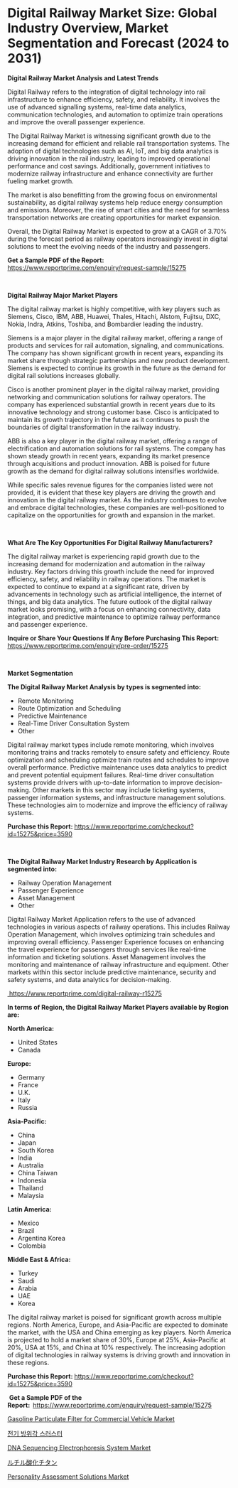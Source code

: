 <p><h1>Digital Railway Market Size: Global Industry Overview, Market Segmentation and Forecast (2024 to 2031)</h1></p><p><strong>Digital Railway Market Analysis and Latest Trends</strong></p>
<p><p>Digital Railway refers to the integration of digital technology into rail infrastructure to enhance efficiency, safety, and reliability. It involves the use of advanced signalling systems, real-time data analytics, communication technologies, and automation to optimize train operations and improve the overall passenger experience.</p><p>The Digital Railway Market is witnessing significant growth due to the increasing demand for efficient and reliable rail transportation systems. The adoption of digital technologies such as AI, IoT, and big data analytics is driving innovation in the rail industry, leading to improved operational performance and cost savings. Additionally, government initiatives to modernize railway infrastructure and enhance connectivity are further fueling market growth.</p><p>The market is also benefitting from the growing focus on environmental sustainability, as digital railway systems help reduce energy consumption and emissions. Moreover, the rise of smart cities and the need for seamless transportation networks are creating opportunities for market expansion.</p><p>Overall, the Digital Railway Market is expected to grow at a CAGR of 3.70% during the forecast period as railway operators increasingly invest in digital solutions to meet the evolving needs of the industry and passengers.</p></p>
<p><strong>Get a Sample PDF of the Report:&nbsp;</strong> <a href="https://www.reportprime.com/enquiry/request-sample/15275">https://www.reportprime.com/enquiry/request-sample/15275</a></p>
<p>&nbsp;</p>
<p><strong>Digital Railway Major Market Players</strong></p>
<p><p>The digital railway market is highly competitive, with key players such as Siemens, Cisco, IBM, ABB, Huawei, Thales, Hitachi, Alstom, Fujitsu, DXC, Nokia, Indra, Atkins, Toshiba, and Bombardier leading the industry. </p><p>Siemens is a major player in the digital railway market, offering a range of products and services for rail automation, signaling, and communications. The company has shown significant growth in recent years, expanding its market share through strategic partnerships and new product development. Siemens is expected to continue its growth in the future as the demand for digital rail solutions increases globally.</p><p>Cisco is another prominent player in the digital railway market, providing networking and communication solutions for railway operators. The company has experienced substantial growth in recent years due to its innovative technology and strong customer base. Cisco is anticipated to maintain its growth trajectory in the future as it continues to push the boundaries of digital transformation in the railway industry.</p><p>ABB is also a key player in the digital railway market, offering a range of electrification and automation solutions for rail systems. The company has shown steady growth in recent years, expanding its market presence through acquisitions and product innovation. ABB is poised for future growth as the demand for digital railway solutions intensifies worldwide.</p><p>While specific sales revenue figures for the companies listed were not provided, it is evident that these key players are driving the growth and innovation in the digital railway market. As the industry continues to evolve and embrace digital technologies, these companies are well-positioned to capitalize on the opportunities for growth and expansion in the market.</p></p>
<p>&nbsp;</p>
<p><strong>What Are The Key Opportunities For Digital Railway Manufacturers?</strong></p>
<p><p>The digital railway market is experiencing rapid growth due to the increasing demand for modernization and automation in the railway industry. Key factors driving this growth include the need for improved efficiency, safety, and reliability in railway operations. The market is expected to continue to expand at a significant rate, driven by advancements in technology such as artificial intelligence, the internet of things, and big data analytics. The future outlook of the digital railway market looks promising, with a focus on enhancing connectivity, data integration, and predictive maintenance to optimize railway performance and passenger experience.</p></p>
<p><strong>Inquire or Share Your Questions If Any Before Purchasing This Report:</strong> <a href="https://www.reportprime.com/enquiry/pre-order/15275">https://www.reportprime.com/enquiry/pre-order/15275</a></p>
<p>&nbsp;</p>
<p><strong>Market Segmentation</strong></p>
<p><strong>The Digital Railway Market Analysis by types is segmented into:</strong></p>
<p><ul><li>Remote Monitoring</li><li>Route Optimization and Scheduling</li><li>Predictive Maintenance</li><li>Real-Time Driver Consultation System</li><li>Other</li></ul></p>
<p><p>Digital railway market types include remote monitoring, which involves monitoring trains and tracks remotely to ensure safety and efficiency. Route optimization and scheduling optimize train routes and schedules to improve overall performance. Predictive maintenance uses data analytics to predict and prevent potential equipment failures. Real-time driver consultation systems provide drivers with up-to-date information to improve decision-making. Other markets in this sector may include ticketing systems, passenger information systems, and infrastructure management solutions. These technologies aim to modernize and improve the efficiency of railway systems.</p></p>
<p><strong>Purchase this Report:&nbsp;</strong><a href="https://www.reportprime.com/checkout?id=15275&price=3590">https://www.reportprime.com/checkout?id=15275&price=3590</a></p>
<p>&nbsp;</p>
<p><strong>The Digital Railway Market Industry Research by Application is segmented into:</strong></p>
<p><ul><li>Railway Operation Management</li><li>Passenger Experience</li><li>Asset Management</li><li>Other</li></ul></p>
<p><p>Digital Railway Market Application refers to the use of advanced technologies in various aspects of railway operations. This includes Railway Operation Management, which involves optimizing train schedules and improving overall efficiency. Passenger Experience focuses on enhancing the travel experience for passengers through services like real-time information and ticketing solutions. Asset Management involves the monitoring and maintenance of railway infrastructure and equipment. Other markets within this sector include predictive maintenance, security and safety systems, and data analytics for decision-making.</p></p>
<p><a href="https://www.reportprime.com/digital-railway-r15275">&nbsp;https://www.reportprime.com/digital-railway-r15275</a></p>
<p><strong>In terms of Region, the Digital Railway Market Players available by Region are:</strong></p>
<p>
    <p> <strong> North America: </strong>
        <ul>
            <li>United States</li>
            <li>Canada</li>
        </ul>
        </p> 
    <p> <strong> Europe: </strong>
        <ul>
            <li>Germany</li>
            <li>France</li>
            <li>U.K.</li>
            <li>Italy</li>
            <li>Russia</li>
        </ul>
        </p> 
    <p> <strong> Asia-Pacific: </strong>
        <ul>
            <li>China</li>
            <li>Japan</li>
            <li>South Korea</li>
            <li>India</li>
            <li>Australia</li>
            <li>China Taiwan</li>
            <li>Indonesia</li>
            <li>Thailand</li>
            <li>Malaysia</li>
        </ul>
        </p> 
    <p> <strong> Latin America: </strong>
        <ul>
            <li>Mexico</li>
            <li>Brazil</li>
            <li>Argentina Korea</li>
            <li>Colombia</li>
        </ul>
        </p> 
    <p> <strong> Middle East & Africa: </strong>
        <ul>
            <li>Turkey</li>
            <li>Saudi</li>
            <li>Arabia</li>
            <li>UAE</li>
            <li>Korea</li>
        </ul>
    </p>
    </p>
<p><p>The digital railway market is poised for significant growth across multiple regions. North America, Europe, and Asia-Pacific are expected to dominate the market, with the USA and China emerging as key players. North America is projected to hold a market share of 30%, Europe at 25%, Asia-Pacific at 20%, USA at 15%, and China at 10% respectively. The increasing adoption of digital technologies in railway systems is driving growth and innovation in these regions.</p></p>
<p><strong>Purchase this Report: </strong><a href="https://www.reportprime.com/checkout?id=15275&price=3590">https://www.reportprime.com/checkout?id=15275&price=3590</a></p>
<p>&nbsp;<strong>Get a Sample PDF of the Report:&nbsp;&nbsp;</strong><a href="https://www.reportprime.com/enquiry/request-sample/15275">https://www.reportprime.com/enquiry/request-sample/15275</a></p>
<p><strong></strong></p>
<p><p><a href="https://medium.com/@shirleygreene26/deep-dive-into-the-gasoline-particulate-filter-for-commercial-vehicle-market-itstrends-market-8bd2fcbaf125">Gasoline Particulate Filter for Commercial Vehicle Market</a></p><p><a href="https://medium.com/@morrisassin8795/%EC%A0%84%EA%B8%B0-%EC%95%84%EC%A7%80%EB%A8%B8%EC%8A%A4-%EC%B6%94%EC%A7%84%EA%B8%B0-%EC%8B%9C%EC%9E%A5-%EA%B8%80%EB%A1%9C%EB%B2%8C-%EC%8B%9C%EC%9E%A5-%EB%8F%99%ED%96%A5%EA%B3%BC-%EC%84%B8%EC%9D%BC%EC%A6%88-%ED%8A%B8%EB%A0%8C%EB%93%9C-2024%EB%85%84%EB%B6%80%ED%84%B0-2031%EB%85%84%EA%B9%8C%EC%A7%80-bd5b9d83e322">전기 방위각 스러스터</a></p><p><a href="https://medium.com/@ryan.wilson8778/dna-sequencing-electrophoresis-system-market-trends-focusing-on-dna-sequencing-electrophoresis-214ccb250381">DNA Sequencing Electrophoresis System Market</a></p><p><a href="https://medium.com/@billyhopkins526/2024%E5%B9%B4%E3%81%8B%E3%82%892031%E5%B9%B4%E3%81%AE%E3%82%B0%E3%83%AD%E3%83%BC%E3%83%90%E3%83%AB%E3%83%AB%E3%83%81%E3%83%ABtio2%E5%B8%82%E5%A0%B4%E3%81%AE%E3%83%88%E3%83%AC%E3%83%B3%E3%83%89%E3%81%AB%E9%96%A2%E3%81%99%E3%82%8B%E6%88%A6%E7%95%A5%E7%9A%84%E3%82%A4%E3%83%B3%E3%82%B5%E3%82%A4%E3%83%88-114%E3%83%9A%E3%83%BC%E3%82%B8%E3%81%A7%E3%82%AB%E3%83%90%E3%83%BC-a66b7a56ec53">ルチル酸化チタン</a></p><p><a href="https://github.com/flwellarose/Market-Research-Report-List-1/blob/main/personality-assessment-solutions-market.md">Personality Assessment Solutions Market</a></p></p>